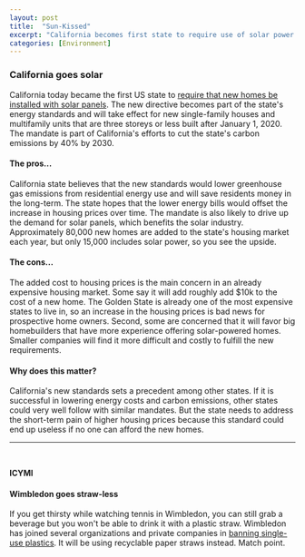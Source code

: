 ```yaml
---
layout: post
title:  "Sun-Kissed"
excerpt: "California becomes first state to require use of solar power for new homes. ICYMI: Straw-less in Wimbledon."
categories: [Environment]
---
```


### California goes solar

California today became the first US state to <a href="https://www.bloomberg.com/news/articles/2018-05-09/california-votes-to-require-rooftop-solar-power-on-new-homes"  target="_blank">require that new homes be installed with solar panels</a>. The new directive becomes part of the state's energy standards and will take effect for new single-family houses and multifamily units that are three storeys or less built after January 1, 2020. The mandate is part of California's efforts to cut the state's carbon emissions by 40% by 2030.

#### The pros...

California state believes that the new standards would lower greenhouse gas emissions from residential energy use and will save residents money in the long-term. The state hopes that the lower energy bills would offset the increase in housing prices over time. The mandate is also likely to drive up the demand for solar panels, which benefits the solar industry. Approximately 80,000 new homes are added to the state's housing market each year, but only 15,000 includes solar power, so you see the upside.

#### The cons...

The added cost to housing prices is the main concern in an already expensive housing market. Some say it will add roughly add $10k to the cost of a new home. The Golden State is already one of the most expensive states to live in, so an increase in the housing prices is bad news for prospective home owners. Second, some are concerned that it will favor big homebuilders that have more experience offering solar-powered homes. Smaller companies will find it more difficult and costly to fulfill the new requirements.

#### Why does this matter?

California's new standards sets a precedent among other states. If it is successful in lowering energy costs and carbon emissions, other states could very well follow with similar mandates. But the state needs to address the short-term pain of higher housing prices because this standard  could end up useless if no one can afford the new homes.


* * *
<br />

**ICYMI**

#### **Wimbledon goes straw-less**

If you get thirsty while watching tennis in Wimbledon, you can still grab a beverage but you won't be able to drink it with a plastic straw. Wimbledon has joined several organizations and private companies in <a href="https://www.theguardian.com/environment/2018/may/01/last-straw-for-wimbledon-as-tennis-tournament-acts-on-plastic" target="_blank">banning single-use plastics</a>. It will be using recyclable paper straws instead. Match point.
